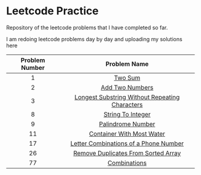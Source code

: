 # Leetcode Practice
Repository of the leetcode problems that I have completed so far. 

I am redoing leetcode problems day by day and uploading my solutions here

|Problem Number   | Problem Name  |
| :-------------: |:-------------:|
| 1      | [Two Sum](https://leetcode.com/problems/two-sum/) |
| 2      | [Add Two Numbers](https://leetcode.com/problems/add-two-numbers/) |
| 3      | [Longest Substring Without Repeating Characters](https://leetcode.com/problems/longest-substring-without-repeating-characters/) |
| 8      | [String To Integer](https://leetcode.com/problems/string-to-integer-atoi/) |
| 9      | [Palindrome Number](https://leetcode.com/problems/palindrome-number/) |
| 11      | [Container With Most Water](https://leetcode.com/problems/container-with-most-water/) |
| 17      | [Letter Combinations of a Phone Number](https://leetcode.com/problems/letter-combinations-of-a-phone-number/) |
| 26      | [Remove Duplicates From Sorted Array](https://leetcode.com/problems/remove-duplicates-from-sorted-array/) |
| 77      | [Combinations](https://leetcode.com/problems/combinations/) |
